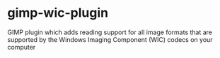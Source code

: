 # gimp-wic-plugin
GIMP plugin which adds reading support for all image formats that are supported by the Windows Imaging Component (WIC) codecs on your computer
